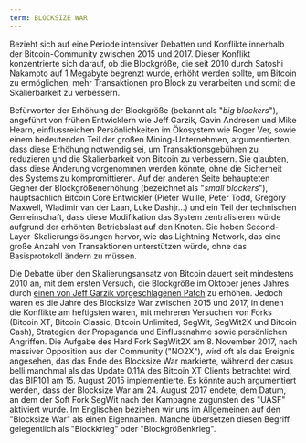 ```yaml
---
term: BLOCKSIZE WAR
---
```


Bezieht sich auf eine Periode intensiver Debatten und Konflikte innerhalb der Bitcoin-Community zwischen 2015 und 2017. Dieser Konflikt konzentrierte sich darauf, ob die Blockgröße, die seit 2010 durch Satoshi Nakamoto auf 1 Megabyte begrenzt wurde, erhöht werden sollte, um Bitcoin zu ermöglichen, mehr Transaktionen pro Block zu verarbeiten und somit die Skalierbarkeit zu verbessern.

Befürworter der Erhöhung der Blockgröße (bekannt als "*big blockers*"), angeführt von frühen Entwicklern wie Jeff Garzik, Gavin Andresen und Mike Hearn, einflussreichen Persönlichkeiten im Ökosystem wie Roger Ver, sowie einem bedeutenden Teil der großen Mining-Unternehmen, argumentierten, dass diese Erhöhung notwendig sei, um Transaktionsgebühren zu reduzieren und die Skalierbarkeit von Bitcoin zu verbessern. Sie glaubten, dass diese Änderung vorgenommen werden könnte, ohne die Sicherheit des Systems zu kompromittieren. Auf der anderen Seite behaupteten Gegner der Blockgrößenerhöhung (bezeichnet als "*small blockers*"), hauptsächlich Bitcoin Core Entwickler (Pieter Wuille, Peter Todd, Gregory Maxwell, Wladimir van der Laan, Luke Dashjr...) und ein Teil der technischen Gemeinschaft, dass diese Modifikation das System zentralisieren würde aufgrund der erhöhten Betriebslast auf den Knoten. Sie hoben Second-Layer-Skalierungslösungen hervor, wie das Lightning Network, das eine große Anzahl von Transaktionen unterstützen würde, ohne das Basisprotokoll ändern zu müssen.

Die Debatte über den Skalierungsansatz von Bitcoin dauert seit mindestens 2010 an, mit dem ersten Versuch, die Blockgröße im Oktober jenes Jahres durch [einen von Jeff Garzik vorgeschlagenen Patch](https://bitcointalk.org/index.php?topic=1347.0) zu erhöhen. Jedoch waren es die Jahre des Blocksize War zwischen 2015 und 2017, in denen die Konflikte am heftigsten waren, mit mehreren Versuchen von Forks (Bitcoin XT, Bitcoin Classic, Bitcoin Unlimited, SegWit, SegWit2X und Bitcoin Cash), Strategien der Propaganda und Einflussnahme sowie persönlichen Angriffen. Die Aufgabe des Hard Fork SegWit2X am 8. November 2017, nach massiver Opposition aus der Community ("NO2X"), wird oft als das Ereignis angesehen, das das Ende des Blocksize War markierte, während der casus belli manchmal als das Update 0.11A des Bitcoin XT Clients betrachtet wird, das BIP101 am 15. August 2015 implementierte. Es könnte auch argumentiert werden, dass der Blocksize War am 24. August 2017 endete, dem Datum, an dem der Soft Fork SegWit nach der Kampagne zugunsten des "UASF" aktiviert wurde.
Im Englischen beziehen wir uns im Allgemeinen auf den "Blocksize War" als einen Eigennamen. Manche übersetzen diesen Begriff gelegentlich als "Blockkrieg" oder "Blockgrößenkrieg".